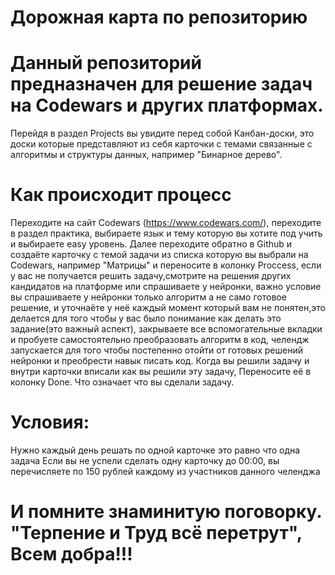 # Дорожная карта по репозиторию

# Данный репозиторий предназначен для решение задач на Codewars и других платформах.
Перейдя в раздел Projects вы увидите перед собой Канбан-доски, это доски которые представляют из себя карточки с темами связанные с алгоритмы и структуры данных, например "Бинарное дерево".

# Как происходит процесс
Переходите на сайт Codewars (https://www.codewars.com/), переходите в раздел практика, выбираете язык и тему которую вы хотите под учить и выбираете easy уровень.
Далее переходите обратно в Github и  создаёте карточку с темой задачи из списка которую вы выбрали на Codewars, например "Матрицы"
и переносите в колонку Proccess, если у вас не получается решить задачу,смотрите на решения других кандидатов на платформе или спрашиваете у нейронки, важно условие вы спрашиваете у нейронки только алгоритм а не само готовое решение, 
и уточнаёте у неё каждый момент который вам не понятен,это делается для того чтобы у вас было понимание как делать это задание(это важный аспект), закрываете все вспомогательные вкладки и пробуете самостоятельно преобразовать алгоритм в код, челендж запускается для того чтобы постепенно отойти от готовых решений  нейронки  и преобрести навык писать код.
Когда вы решили задачу и внутри карточки вписали как вы решили эту задачу, Переносите её в колонку Done.
Что означает что вы сделали задачу. 

# Условия: 
Нужно каждый день решать по одной карточке это равно что одна задача 
Eсли вы не успели сделать одну карточку до 00:00, вы перечисляете по 150 рублей каждому 
из участников данного челенджа 

# И помните знаминитую поговорку. "Терпение и Труд всё перетрут", Всем добра!!!
